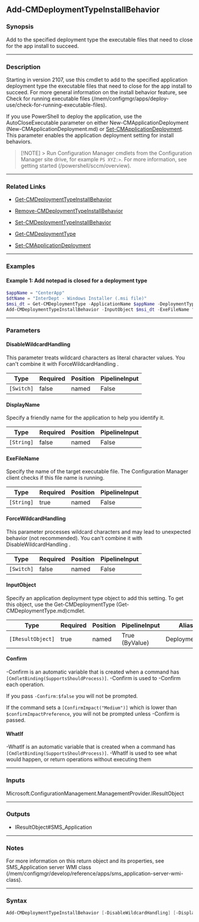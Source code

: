 Add-CMDeploymentTypeInstallBehavior
-----------------------------------




### Synopsis
Add to the specified deployment type the executable files that need to close for the app install to succeed.



---


### Description

Starting in version 2107, use this cmdlet to add to the specified application deployment type the executable files that need to close for the app install to succeed. For more general information on the install behavior feature, see Check for running executable files (/mem/configmgr/apps/deploy-use/check-for-running-executable-files).



If you use PowerShell to deploy the application, use the AutoCloseExecutable parameter on either New-CMApplicationDeployment (New-CMApplicationDeployment.md) or [Set-CMApplicationDeployment](Set-CMApplicationDeployment.md). This parameter enables the application deployment setting for install behaviors.



> [!NOTE] > Run Configuration Manager cmdlets from the Configuration Manager site drive, for example `PS XYZ:>`. For more information, see getting started (/powershell/sccm/overview).



---


### Related Links
* [Get-CMDeploymentTypeInstallBehavior](Get-CMDeploymentTypeInstallBehavior)



* [Remove-CMDeploymentTypeInstallBehavior](Remove-CMDeploymentTypeInstallBehavior)



* [Set-CMDeploymentTypeInstallBehavior](Set-CMDeploymentTypeInstallBehavior)



* [Get-CMDeploymentType](Get-CMDeploymentType)



* [Set-CMApplicationDeployment](Set-CMApplicationDeployment)





---


### Examples
#### Example 1: Add notepad is closed for a deployment type
```PowerShell
$appName = "CenterApp"
$dtName = "InterDept - Windows Installer (.msi file)"
$msi_dt = Get-CMDeploymentType -ApplicationName $appName -DeploymentTypeName $dtName
Add-CMDeploymentTypeInstallBehavior -InputObject $msi_dt -ExeFileName "notepad.exe" -DisplayName "Notepad"
```



---


### Parameters
#### **DisableWildcardHandling**

This parameter treats wildcard characters as literal character values. You can't combine it with ForceWildcardHandling .






|Type      |Required|Position|PipelineInput|
|----------|--------|--------|-------------|
|`[Switch]`|false   |named   |False        |



#### **DisplayName**

Specify a friendly name for the application to help you identify it.






|Type      |Required|Position|PipelineInput|
|----------|--------|--------|-------------|
|`[String]`|false   |named   |False        |



#### **ExeFileName**

Specify the name of the target executable file. The Configuration Manager client checks if this file name is running.






|Type      |Required|Position|PipelineInput|
|----------|--------|--------|-------------|
|`[String]`|true    |named   |False        |



#### **ForceWildcardHandling**

This parameter processes wildcard characters and may lead to unexpected behavior (not recommended). You can't combine it with DisableWildcardHandling .






|Type      |Required|Position|PipelineInput|
|----------|--------|--------|-------------|
|`[Switch]`|false   |named   |False        |



#### **InputObject**

Specify an application deployment type object to add this setting. To get this object, use the Get-CMDeploymentType (Get-CMDeploymentType.md)cmdlet.






|Type             |Required|Position|PipelineInput |Aliases       |
|-----------------|--------|--------|--------------|--------------|
|`[IResultObject]`|true    |named   |True (ByValue)|DeploymentType|



#### **Confirm**
-Confirm is an automatic variable that is created when a command has ```[CmdletBinding(SupportsShouldProcess)]```.
-Confirm is used to -Confirm each operation.

If you pass ```-Confirm:$false``` you will not be prompted.


If the command sets a ```[ConfirmImpact("Medium")]``` which is lower than ```$confirmImpactPreference```, you will not be prompted unless -Confirm is passed.

#### **WhatIf**
-WhatIf is an automatic variable that is created when a command has ```[CmdletBinding(SupportsShouldProcess)]```.
-WhatIf is used to see what would happen, or return operations without executing them


---


### Inputs
Microsoft.ConfigurationManagement.ManagementProvider.IResultObject





---


### Outputs
* IResultObject#SMS_Application






---


### Notes
For more information on this return object and its properties, see SMS_Application server WMI class (/mem/configmgr/develop/reference/apps/sms_application-server-wmi-class).



---


### Syntax
```PowerShell
Add-CMDeploymentTypeInstallBehavior [-DisableWildcardHandling] [-DisplayName <String>] -ExeFileName <String> [-ForceWildcardHandling] -InputObject <IResultObject> [-Confirm] [-WhatIf] [<CommonParameters>]
```
